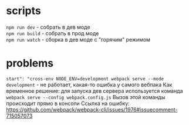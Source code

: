 # scripts
`npm run dev` - собрать в дев моде <br/>
`npm run build` - собрать в прод моде <br/>
`npm run watch` - сборка в дев моде с "горячим" режимом <br/>

# problems
`start": "cross-env NODE_ENV=development webpack serve --mode development` - не работает, какая-то ошибка у самого вебпака
Как временное решение: для запуска дев сервера используется команда `webpack serve --config webpack.config.js`
Вызов этой команды происходит прямо в консоли
Ссылка на ошибку: https://github.com/webpack/webpack-cli/issues/1976#issuecomment-715057073

<!-- Ссылка на Минина (вебпак): https://youtu.be/eSaF8NXeNsA?t=5429 -->